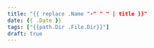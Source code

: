 ```yaml
---
title: "{{ replace .Name "-" " " | title }}"
date: {{ .Date }}
tags: ["{{path.Dir .File.Dir}}"]
draft: true
---
```

